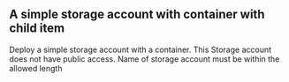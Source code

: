 ##    A simple storage account with container with child item

Deploy a simple storage account with a container.
This Storage account does not have public access.
Name of storage account must be within the allowed length

